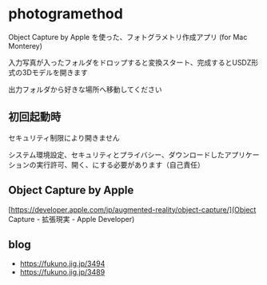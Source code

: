 # photogramethod

Object Capture by Apple を使った、フォトグラメトリ作成アプリ (for Mac Monterey)

入力写真が入ったフォルダをドロップすると変換スタート、完成するとUSDZ形式の3Dモデルを開きます

出力フォルダから好きな場所へ移動してください

## 初回起動時

セキュリティ制限により開きません

システム環境設定、セキュリティとプライバシー、ダウンロードしたアプリケーションの実行許可、開く、にする必要があります（自己責任）

## Object Capture by Apple

[https://developer.apple.com/jp/augmented-reality/object-capture/](Object Capture - 拡張現実 - Apple Developer)

## blog

- https://fukuno.jig.jp/3494
- https://fukuno.jig.jp/3489
